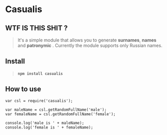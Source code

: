 Casualis
=======
WTF IS THIS SHIT ?
---------------------
> It's a simple module that allows you to generate **surnames**, **names** and **patronymic** .
> Currently the module supports only Russian names.

Install
-------
> #### <i class="icon-upload"></i>  ``` npm install casualis ```
How to use
-------------

```
var csl = require('casualis');
 
var maleName = csl.getRandomFullName('male');
var femaleName = csl.getRandomFullName('female');
 
console.log('male is ' + maleName);
console.log('female is ' + femaleName);
```
